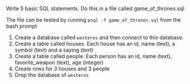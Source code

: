 Write 5 basic SQL statements. Do this in a file called game_of_thrones.sql

The file can be tested by running `psql -f game_of_thrones.sql` from the bash prompt

1. Create a database called `westeros` and then connect to this database.
2. Create a table called houses. Each house has an id, name (text), a symbol (text) and a saying (text)
3. Create a table called people. Each person has an id, name (text), favorite_weapon (text), age (integer)
4. Create rows for 3 houses and 3 people
5. Drop the database of `westeros`
